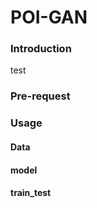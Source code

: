 # POI-GAN

### Introduction
test


### Pre-request


### Usage


#### Data


#### model

#### train_test

